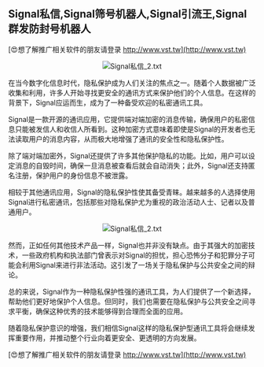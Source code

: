 ## **Signal私信,Signal筛号机器人,Signal引流王,Signal群发防封号机器人**

[😍想了解推广相关软件的朋友请登录 http://www.vst.tw](http://www.vst.tw)

 <center><img src="https://vst.tw/MP4/tuiguang/png/3.png" alt="Signal私信_2.txt"></center>

在当今数字化信息时代，隐私保护成为人们关注的焦点之一。随着个人数据被广泛收集和利用，许多人开始寻找更安全的通讯方式来保护他们的个人信息。在这样的背景下，Signal应运而生，成为了一种备受欢迎的私密通讯工具。

Signal是一款开源的通讯应用，它提供端对端加密的消息传输，确保用户的私密信息只能被发信人和收信人所看到。这种加密方式意味着即使是Signal的开发者也无法读取用户的消息内容，从而极大地增强了通讯的安全性和隐私保护性。

除了端对端加密外，Signal还提供了许多其他保护隐私的功能。比如，用户可以设定消息的自毁时间，确保一旦消息被查看后就会自动消失；此外，Signal还支持匿名注册，保护用户的身份信息不被泄露。

相较于其他通讯应用，Signal的隐私保护性使其备受青睐。越来越多的人选择使用Signal进行私密通讯，包括那些对隐私保护尤为重视的政治活动人士、记者以及普通用户。

 <center><img src="https://vst.tw/MP4/tuiguang/png/0.png" alt="Signal私信_2.txt"></center>

然而，正如任何其他技术产品一样，Signal也并非没有缺点。由于其强大的加密技术，一些政府机构和执法部门曾表示对Signal的担忧，担心恐怖分子和犯罪分子可能会利用Signal来进行非法活动。这引发了一场关于隐私保护与公共安全之间的辩论。

总的来说，Signal作为一种隐私保护性强的通讯工具，为人们提供了一个新选择，帮助他们更好地保护个人信息。但同时，我们也需要在隐私保护与公共安全之间寻求平衡，确保这种优秀的技术能够得到合理而全面的应用。

随着隐私保护意识的增强，我们相信Signal这样的隐私保护型通讯工具将会继续发挥重要作用，并推动整个行业向着更安全、更透明的方向发展。

[😍想了解推广相关软件的朋友请登录 http://www.vst.tw](http://www.vst.tw)



